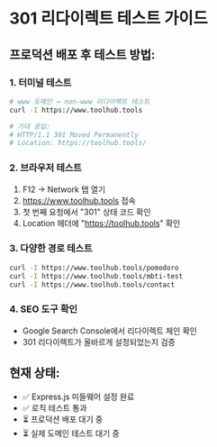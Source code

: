 # 301 리다이렉트 테스트 가이드

## 프로덕션 배포 후 테스트 방법:

### 1. 터미널 테스트
```bash
# www 도메인 → non-www 리다이렉트 테스트
curl -I https://www.toolhub.tools

# 기대 응답:
# HTTP/1.1 301 Moved Permanently
# Location: https://toolhub.tools/
```

### 2. 브라우저 테스트
1. F12 → Network 탭 열기
2. https://www.toolhub.tools 접속
3. 첫 번째 요청에서 "301" 상태 코드 확인
4. Location 헤더에 "https://toolhub.tools" 확인

### 3. 다양한 경로 테스트
```bash
curl -I https://www.toolhub.tools/pomodoro
curl -I https://www.toolhub.tools/mbti-test
curl -I https://www.toolhub.tools/contact
```

### 4. SEO 도구 확인
- Google Search Console에서 리다이렉트 체인 확인
- 301 리다이렉트가 올바르게 설정되었는지 검증

## 현재 상태:
- ✅ Express.js 미들웨어 설정 완료
- ✅ 로직 테스트 통과
- ⏳ 프로덕션 배포 대기 중
- ⏳ 실제 도메인 테스트 대기 중